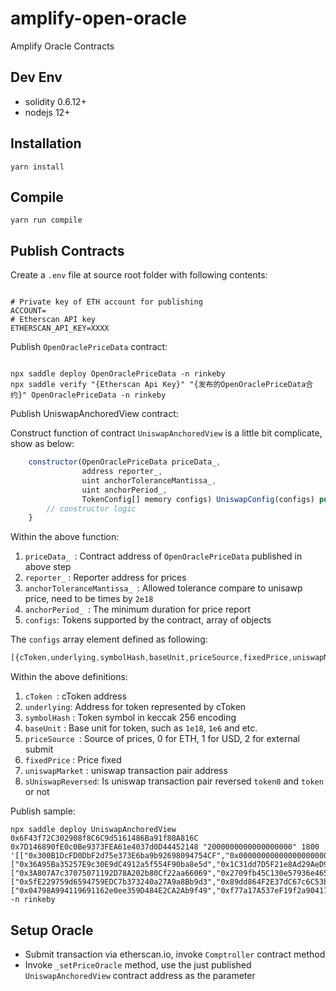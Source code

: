 # amplify-open-oracle
Amplify Oracle Contracts

## Dev Env

* solidity 0.6.12+
* nodejs 12+

## Installation

```
yarn install
```

## Compile
```
yarn run compile
```

## Publish Contracts

Create a `.env` file at source root folder with following contents:

 ```shell

# Private key of ETH account for publishing
ACCOUNT=
# Etherscan API key
ETHERSCAN_API_KEY=XXXX

 ```

 Publish `OpenOraclePriceData` contract:

 ```shell

npx saddle deploy OpenOraclePriceData -n rinkeby
npx saddle verify "{Etherscan Api Key}" "{发布的OpenOraclePriceData合约}" OpenOraclePriceData -n rinkeby

 ```

Publish  UniswapAnchoredView contract:

Construct function of contract  `UniswapAnchoredView`  is a little bit complicate, show as below:

```js
    constructor(OpenOraclePriceData priceData_,
                address reporter_,
                uint anchorToleranceMantissa_,
                uint anchorPeriod_,
                TokenConfig[] memory configs) UniswapConfig(configs) public {
        // constructor logic
    }
```

Within the above function:

1.  `priceData_ `: Contract address of `OpenOraclePriceData` published in above step
2.  `reporter_` : Reporter address for prices
3.  `anchorToleranceMantissa_ `: Allowed tolerance compare to unisawp price, need to be times by `2e18`
4.  `anchorPeriod_ `:  The minimum duration for price report
5.  `configs`: Tokens supported by the contract, array of objects


The `configs` array element defined as following:
```js
[{cToken,underlying,symbolHash,baseUnit,priceSource,fixedPrice,uniswapMarket,isUniswapReversed}]
```
Within the above definitions:
1.  `cToken `: cToken address
2.  `underlying`:  Address for token represented by cToken
3.  `symbolHash` : Token symbol in keccak 256 encoding
4.  `baseUnit` : Base unit for token, such as `1e18`, `1e6` and etc.
5.  `priceSource `: Source of prices, 0 for ETH, 1 for USD, 2 for external submit
6.  `fixedPrice` : Price fixed
7.  `uniswapMarket`  : uniswap transaction pair address
8.  `sUniswapReversed`: Is uniswap transaction pair reversed `token0` and `token` or not

Publish sample:

```shell
npx saddle deploy UniswapAnchoredView 0x6F43f72C302908f8C6C9d5161486Ba91f88A816C 0x7D146890fE0c0Be9373FEA61e4037d0D44452148 "2000000000000000000" 1800 '[["0x300B1DcFD0DbF2d75e373E6ba9b92698094754CF","0x0000000000000000000000000000000000000000","0xaaaebeba3810b1e6b70781f14b2d72c1cb89c0b2b320c43bb67ff79f562f5ff4","1000000000000000000",2,0,"0xefB21979F4a63CFB55c90359988F70c977Ce7c26",true],["0x36A95Ba35257E9c30E9dC4912a5f554F90ba8e5d","0x1C31dd7D5F21e8Ad29AeD941b1A07cFEb5401C44","0xa5e92f3efb6826155f1f728e162af9d7cda33a574a1153b58f03ea01cc37e568","1000000000000000000",2,0,"0x36c6d02a968f4a027ba0935fe77ea07f79aa350d",false],["0x3A807A7c37075071192D78A202b80Cf22aa66069","0x2709fb45C130e57936e4653AF7260c0E89A74167","0xd6aca1be9729c13d677335161321649cccae6a591554772516700f986f942eaa","1000000000000000000",1,1000000,"0x0000000000000000000000000000000000000000",false],["0x5fE229759d6594759EDC7b373240a27A9a8Bb9d3","0x89dd864F2E37dC67c6C53beD68c72F87083dED20","0x8b1a1d9c2b109e527c9134b25b1a1833b16b6594f92daa9f6d9b7a6024bce9d0","1000000000000000000",1,1000000,"0x0000000000000000000000000000000000000000",false],["0x04798A994119691162e0ee359D484E2CA2Ab9f49","0xf77a17A537eF19f2a90417E2d095F180De2c93e9","0xe98e2830be1a7e4156d656a7505e65d08c67660dc618072422e9c78053c261e9","1000000000000000000",2,0,"0xefe612fcfe13e90fbeb00799d2d5da13c0e766a7",false]]' -n rinkeby
```

## Setup Oracle

* Submit transaction via etherscan.io, invoke `Comptroller` contract method
* Invoke `_setPriceOracle` method, use the just published `UniswapAnchoredView` contract address as the parameter


